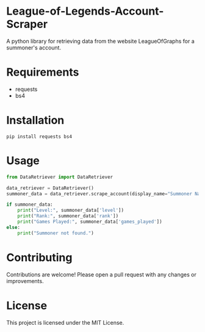 # League-of-Legends-Account-Scraper
A python library for retrieving data from the website LeagueOfGraphs for a summoner's account.

# Requirements
* requests
* bs4

# Installation
```
pip install requests bs4
```

# Usage
```py
from DataRetriever import DataRetriever

data_retriever = DataRetriever()
summoner_data = data_retriever.scrape_account(display_name="Summoner Name", region="Region")

if summoner_data:
    print("Level:", summoner_data['level'])
    print("Rank:", summoner_data['rank'])
    print("Games Played:", summoner_data['games_played'])
else:
    print("Summoner not found.")

```


# Contributing
Contributions are welcome! Please open a pull request with any changes or improvements.

# License
This project is licensed under the MIT License.
